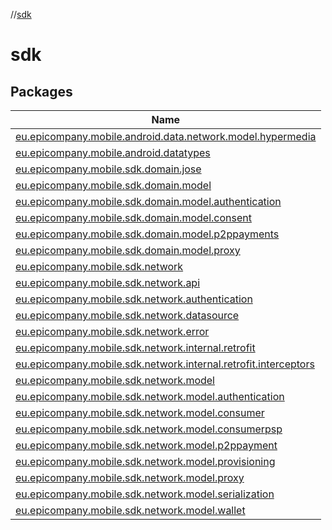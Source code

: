 //[sdk](index.md)

# sdk

## Packages

| Name |
|---|
| [eu.epicompany.mobile.android.data.network.model.hypermedia](sdk/eu.epicompany.mobile.android.data.network.model.hypermedia/index.md) |
| [eu.epicompany.mobile.android.datatypes](sdk/eu.epicompany.mobile.android.datatypes/index.md) |
| [eu.epicompany.mobile.sdk.domain.jose](sdk/eu.epicompany.mobile.sdk.domain.jose/index.md) |
| [eu.epicompany.mobile.sdk.domain.model](sdk/eu.epicompany.mobile.sdk.domain.model/index.md) |
| [eu.epicompany.mobile.sdk.domain.model.authentication](sdk/eu.epicompany.mobile.sdk.domain.model.authentication/index.md) |
| [eu.epicompany.mobile.sdk.domain.model.consent](sdk/eu.epicompany.mobile.sdk.domain.model.consent/index.md) |
| [eu.epicompany.mobile.sdk.domain.model.p2ppayments](sdk/eu.epicompany.mobile.sdk.domain.model.p2ppayments/index.md) |
| [eu.epicompany.mobile.sdk.domain.model.proxy](sdk/eu.epicompany.mobile.sdk.domain.model.proxy/index.md) |
| [eu.epicompany.mobile.sdk.network](sdk/eu.epicompany.mobile.sdk.network/index.md) |
| [eu.epicompany.mobile.sdk.network.api](sdk/eu.epicompany.mobile.sdk.network.api/index.md) |
| [eu.epicompany.mobile.sdk.network.authentication](sdk/eu.epicompany.mobile.sdk.network.authentication/index.md) |
| [eu.epicompany.mobile.sdk.network.datasource](sdk/eu.epicompany.mobile.sdk.network.datasource/index.md) |
| [eu.epicompany.mobile.sdk.network.error](sdk/eu.epicompany.mobile.sdk.network.error/index.md) |
| [eu.epicompany.mobile.sdk.network.internal.retrofit](sdk/eu.epicompany.mobile.sdk.network.internal.retrofit/index.md) |
| [eu.epicompany.mobile.sdk.network.internal.retrofit.interceptors](sdk/eu.epicompany.mobile.sdk.network.internal.retrofit.interceptors/index.md) |
| [eu.epicompany.mobile.sdk.network.model](sdk/eu.epicompany.mobile.sdk.network.model/index.md) |
| [eu.epicompany.mobile.sdk.network.model.authentication](sdk/eu.epicompany.mobile.sdk.network.model.authentication/index.md) |
| [eu.epicompany.mobile.sdk.network.model.consumer](sdk/eu.epicompany.mobile.sdk.network.model.consumer/index.md) |
| [eu.epicompany.mobile.sdk.network.model.consumerpsp](sdk/eu.epicompany.mobile.sdk.network.model.consumerpsp/index.md) |
| [eu.epicompany.mobile.sdk.network.model.p2ppayment](sdk/eu.epicompany.mobile.sdk.network.model.p2ppayment/index.md) |
| [eu.epicompany.mobile.sdk.network.model.provisioning](sdk/eu.epicompany.mobile.sdk.network.model.provisioning/index.md) |
| [eu.epicompany.mobile.sdk.network.model.proxy](sdk/eu.epicompany.mobile.sdk.network.model.proxy/index.md) |
| [eu.epicompany.mobile.sdk.network.model.serialization](sdk/eu.epicompany.mobile.sdk.network.model.serialization/index.md) |
| [eu.epicompany.mobile.sdk.network.model.wallet](sdk/eu.epicompany.mobile.sdk.network.model.wallet/index.md) |
